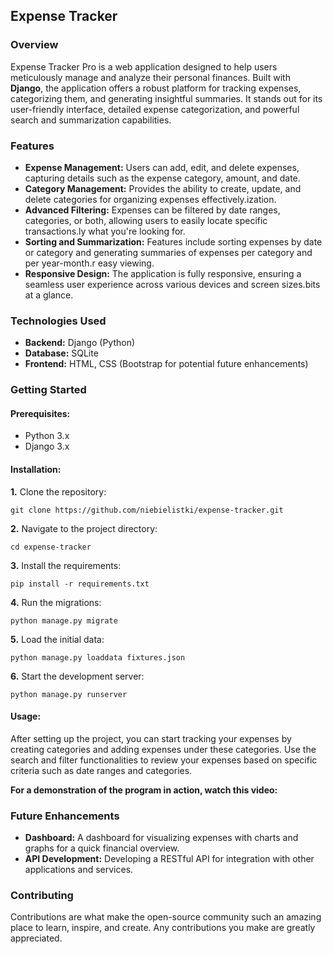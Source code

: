 ## Expense Tracker 

### Overview

Expense Tracker Pro is a web application designed to help users meticulously manage and analyze their personal finances. 
Built with **Django**, the application offers a robust platform for tracking expenses, categorizing them, and generating insightful summaries. 
It stands out for its user-friendly interface, detailed expense categorization, and powerful search and summarization capabilities.

### Features

* **Expense Management:** 
Users can add, edit, and delete expenses, capturing details such as the expense category, amount, and date.
* **Category Management:** Provides the ability to create, update, and delete categories for organizing expenses effectively.ization.
* **Advanced Filtering:** Expenses can be filtered by date ranges, categories, or both, allowing users to easily locate specific transactions.ly what you're looking for. 
* **Sorting and Summarization:** Features include sorting expenses by date or category and generating summaries of expenses per category and per year-month.r easy viewing.
* **Responsive Design:** The application is fully responsive, ensuring a seamless user experience across various devices and screen sizes.bits at a glance.


### Technologies Used

* **Backend:** Django (Python)
* **Database:** SQLite
* **Frontend:** HTML, CSS (Bootstrap for potential future enhancements)

### Getting Started

#### Prerequisites:

- Python 3.x
- Django 3.x

#### Installation:

**1.** Clone the repository:

`git clone https://github.com/niebielistki/expense-tracker.git`

**2.** Navigate to the project directory:

`cd expense-tracker`

**3.** Install the requirements:

`pip install -r requirements.txt`

**4.** Run the migrations:

`python manage.py migrate`

**5.** Load the initial data:

`python manage.py loaddata fixtures.json`

**6.** Start the development server:

`python manage.py runserver`


#### Usage:

After setting up the project, you can start tracking your expenses by creating categories and adding expenses under these categories. Use the search and filter functionalities to review your expenses based on specific criteria such as date ranges and categories.

**For a demonstration of the program in action, watch this video:**

### Future Enhancements

* **Dashboard:** A dashboard for visualizing expenses with charts and graphs for a quick financial overview.
* **API Development:** Developing a RESTful API for integration with other applications and services.

### Contributing

Contributions are what make the open-source community such an amazing place to learn, inspire, and create. Any contributions you make are greatly appreciated.